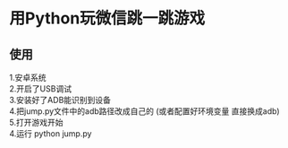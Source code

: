 # 用Python玩微信跳一跳游戏 

## 使用
1.安卓系统</br>
2.开启了USB调试</br>
3.安装好了ADB能识别到设备</br>
4.把jump.py文件中的adb路径改成自己的 (或者配置好环境变量 直接换成adb)</br>
5.打开游戏开始</br>
4.运行 python jump.py</br>




